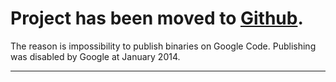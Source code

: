 # **Project has been moved to [Github](https://github.com/a0ivanov/aimp-control-plugin).** #
The reason is impossibility to publish binaries on Google Code. Publishing was disabled by Google at January 2014.

---
